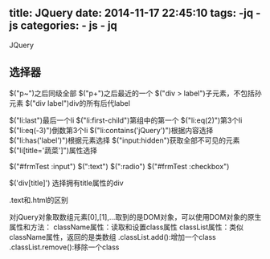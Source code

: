 title: JQuery
date: 2014-11-17 22:45:10
tags: 
    -jq
    -js
categories:
      - js
      - jq
---

JQuery

## 选择器

$("p~")之后同级全部
$("p+")之后最近的一个
$("div > label")子元素，不包括孙元素
$("div label")div的所有后代label

$("li:last")最后一个li
$("li:first-child")第组中的第一个
$("li:eq(2)")第3个li
$("li:eq(-3)")倒数第3个li
$("li:contains('jQuery')")根据内容选择
$("li:has('label')")根据元素选择
$("input:hidden")获取全部不可见的元素
$("li[title='蔬菜']")属性选择

$("#frmTest :input")
$(":text")
$(":radio")
$("#frmTest :checkbox")

$('div[title]') 选择拥有title属性的div

.text和.html的区别

对jQuery对象取数组元素[0],[1],...取到的是DOM对象，可以使用DOM对象的原生属性和方法：
className属性：读取和设置class属性
classList属性：类似className属性，返回的是类数组
.classList.add():增加一个class
.classList.remove():移除一个class

